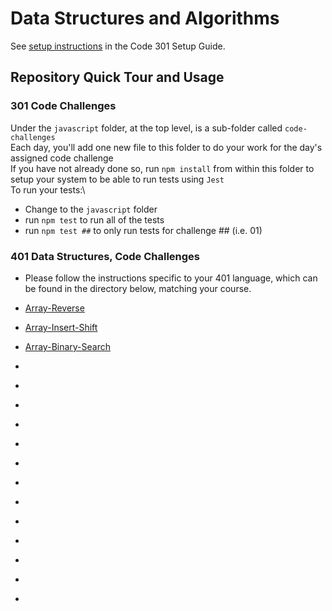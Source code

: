 # Data Structures and Algorithms

See [setup instructions](https://codefellows.github.io/setup-guide/code-301/3-code-challenges) in the Code 301 Setup Guide.

## Repository Quick Tour and Usage

### 301 Code Challenges

Under the `javascript` folder, at the top level, is a sub-folder called `code-challenges`\
Each day, you'll add one new file to this folder to do your work for the day's assigned code challenge\
If you have not already done so, run `npm install` from within this folder to setup your system to be able to run tests using `Jest`\
To run your tests:\

- Change to the `javascript` folder
- run `npm test` to run all of the tests
- run `npm test ##` to only run tests for challenge ## (i.e. 01)

### 401 Data Structures, Code Challenges

- Please follow the instructions specific to your 401 language, which can be found in the directory below, matching your course.

- [Array-Reverse](.javascript/array-reverse/README.md)
- [Array-Insert-Shift]()
- [Array-Binary-Search]()
- []()
- []()
- []()
- []()
- []()
- []()
- []()
- []()
- []()
- []()
- []()
- []()
- []()
